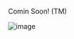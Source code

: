 Comin Soon! (TM)

![image](https://www.startpage.com/av/proxy-image?piurl=https%3A%2F%2Fmedia.istockphoto.com%2Fphotos%2Fbarrier-under-construction-picture-id1139968862%3Fk%3D20%26m%3D1139968862%26s%3D612x612%26w%3D0%26h%3DQXAvHsIYHG5MLxMIgIkICw8-n31R3sQvup2d6LGd3eQ%3D&sp=1633964575T06f027a73ce111f823ed5c88e3c739f122ce8292466bb319f3ecf2061b7a6de6)
